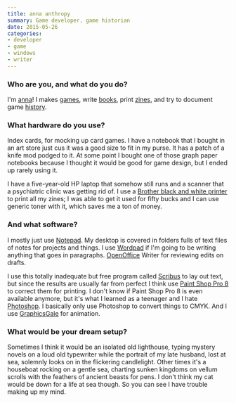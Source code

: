 ```yaml
---
title: anna anthropy
summary: Game developer, game historian
date: 2015-05-26
categories:
- developer
- game
- windows
- writer
---
```


### Who are you, and what do you do?

I'm [anna](http://auntiepixelante.com/ "anna's website.")! I makes [games](http://www.auntiepixelante.com/games/ "anna's games."), write [books](http://www.indiebound.org/book/9781609803728 "anna's book about video games."), print [zines](https://annaanthropy.selz.com/ "anna's zines."), and try to document game [history](http://annarchive.com/ "anna's gaming history site.").

### What hardware do you use?

Index cards, for mocking up card games. I have a notebook that I bought in an art store just cus it was a good size to fit in my purse. It has a patch of a knife mod podged to it. At some point I bought one of those graph paper notebooks because I thought it would be good for game design, but I ended up rarely using it.

I have a five-year-old HP laptop that somehow still runs and a scanner that a psychiatric clinic was getting rid of. I use a [Brother black and white printer][hl-2240d] to print all my zines; I was able to get it used for fifty bucks and I can use generic toner with it, which saves me a ton of money.

### And what software?

I mostly just use [Notepad][]. My desktop is covered in folders fulls of text files of notes for projects and things. I use [Wordpad][] if I'm going to be writing anything that goes in paragraphs. [OpenOffice][] Writer for reviewing edits on drafts.

I use this totally inadequate but free program called [Scribus][] to lay out text, but since the results are usually far from perfect I think use [Paint Shop Pro 8][paint-shop-pro] to correct them for printing. I don't know if Paint Shop Pro 8 is even available anymore, but it's what I learned as a teenager and I hate [Photoshop][]. I basically only use Photoshop to convert things to CMYK. And I use [GraphicsGale][] for animation.

### What would be your dream setup?

Sometimes I think it would be an isolated old lighthouse, typing mystery novels on a loud old typewriter while the portrait of my late husband, lost at sea, solemnly looks on in the flickering candlelight. Other times it's a houseboat rocking on a gentle sea, charting sunken kingdoms on vellum scrolls with the feathers of ancient beasts for pens. I don't think my cat would be down for a life at sea though. So you can see I have trouble making up my mind.

[graphicsgale]: https://graphicsgale.com/us/ "A pixel art editor for Windows."
[hl-2240d]: https://www.brother-usa.com/products/hl2240d "A laser printer."
[notepad]: https://en.wikipedia.org/wiki/Notepad_(software) "A simple text editor included with Windows."
[openoffice]: http://www.openoffice.org/ "An open-source office suite."
[paint-shop-pro]: https://en.wikipedia.org/wiki/Paint_Shop_Pro "A raster and vector image editor."
[photoshop]: https://www.adobe.com/products/photoshop.html "A bitmap image editor."
[scribus]: https://wiki.scribus.net/canvas/Scribus "An open-source desktop publishing/page layout program."
[wordpad]: https://en.wikipedia.org/wiki/WordPad "A basic word processor included with Windows."
